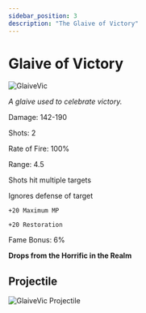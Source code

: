 ```yaml
---
sidebar_position: 3
description: "The Glaive of Victory"
---
```


# Glaive of Victory

![GlaiveVic](https://vwiki.valorserver.com/api/item/picture/glaive%20of%20victory)

<i>A glaive used to celebrate victory.</i>

Damage: 142-190

Shots: 2

Rate of Fire: 100% 

Range: 4.5

Shots hit multiple targets

Ignores defense of target

    +20 Maximum MP
    
    +20 Restoration

Fame Bonus: 6%

**Drops from the Horrific in the Realm**

## Projectile

![GlaiveVic Projectile](https://cdn.discordapp.com/attachments/953134990428868629/994769723927580732/glaiveofvictory.gif)
